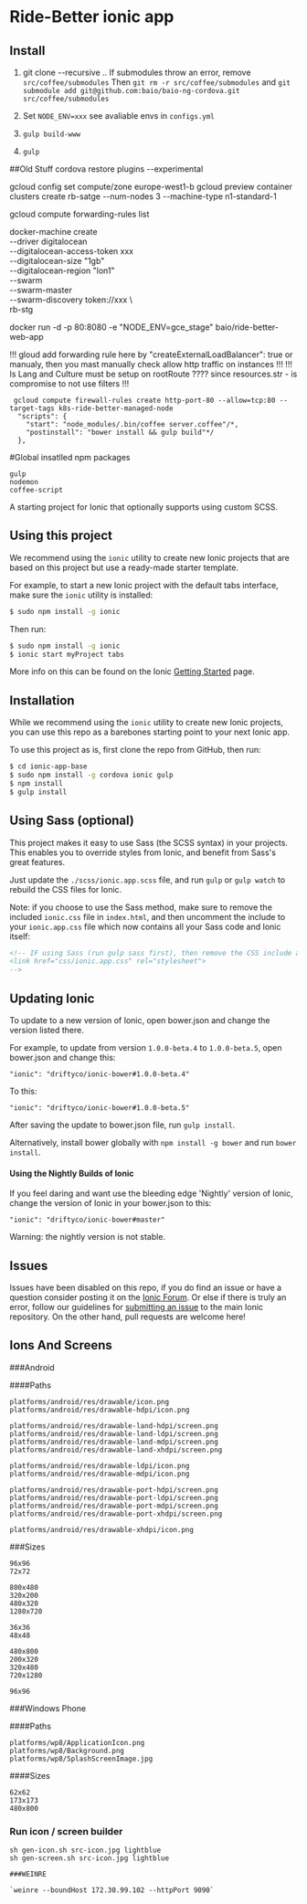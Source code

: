 Ride-Better ionic app
=====================

## Install

1. git clone --recursive ..
If submodules throw an error, remove `src/coffee/submodules`
Then `git rm -r src/coffee/submodules` and `git submodule add git@github.com:baio/baio-ng-cordova.git src/coffee/submodules`

2. Set `NODE_ENV=xxx` see avaliable envs in `configs.yml`
3. `gulp build-www`  
4. `gulp`


##Old Stuff
 cordova restore plugins --experimental

gcloud config set compute/zone europe-west1-b
gcloud preview container clusters create rb-satge --num-nodes 3 --machine-type n1-standard-1

 gcloud compute forwarding-rules list


docker-machine create \
    --driver digitalocean \
    --digitalocean-access-token xxx \
    --digitalocean-size "1gb" \
    --digitalocean-region "lon1" \
    --swarm \
    --swarm-master \
    --swarm-discovery token://xxx \   
    rb-stg


docker run -d -p 80:8080 -e "NODE_ENV=gce_stage" baio/ride-better-web-app


!!! gloud add forwarding rule here by "createExternalLoadBalancer": true or manualy, then you mast manually check allow http traffic on instances !!!
!!! Is Lang and Culture must be setup on rootRoute ???? since resources.str - is compromise to not use filters !!!

```
 gcloud compute firewall-rules create http-port-80 --allow=tcp:80 --target-tags k8s-ride-better-managed-node
  "scripts": {
    "start": "node_modules/.bin/coffee server.coffee"/*,
    "postinstall": "bower install && gulp build"*/
  },

```

#Global insatlled npm packages

```
gulp
nodemon
coffee-script
```

A starting project for Ionic that optionally supports
using custom SCSS.

## Using this project

We recommend using the `ionic` utility to create new Ionic projects that are based on this project but use a ready-made starter template.

For example, to start a new Ionic project with the default tabs interface, make sure the `ionic` utility is installed:

```bash
$ sudo npm install -g ionic
```

Then run:

```bash
$ sudo npm install -g ionic
$ ionic start myProject tabs
```

More info on this can be found on the Ionic [Getting Started](http://ionicframework.com/getting-started) page.

## Installation

While we recommend using the `ionic` utility to create new Ionic projects, you can use this repo as a barebones starting point to your next Ionic app.

To use this project as is, first clone the repo from GitHub, then run:

```bash
$ cd ionic-app-base
$ sudo npm install -g cordova ionic gulp
$ npm install
$ gulp install
```

## Using Sass (optional)

This project makes it easy to use Sass (the SCSS syntax) in your projects. This enables you to override styles from Ionic, and benefit from
Sass's great features.

Just update the `./scss/ionic.app.scss` file, and run `gulp` or `gulp watch` to rebuild the CSS files for Ionic.

Note: if you choose to use the Sass method, make sure to remove the included `ionic.css` file in `index.html`, and then uncomment
the include to your `ionic.app.css` file which now contains all your Sass code and Ionic itself:

```html
<!-- IF using Sass (run gulp sass first), then remove the CSS include above
<link href="css/ionic.app.css" rel="stylesheet">
-->
```

## Updating Ionic

To update to a new version of Ionic, open bower.json and change the version listed there.

For example, to update from version `1.0.0-beta.4` to `1.0.0-beta.5`, open bower.json and change this:

```
"ionic": "driftyco/ionic-bower#1.0.0-beta.4"
```

To this:

```
"ionic": "driftyco/ionic-bower#1.0.0-beta.5"
```

After saving the update to bower.json file, run `gulp install`.

Alternatively, install bower globally with `npm install -g bower` and run `bower install`.

#### Using the Nightly Builds of Ionic

If you feel daring and want use the bleeding edge 'Nightly' version of Ionic, change the version of Ionic in your bower.json to this:

```
"ionic": "driftyco/ionic-bower#master"
```

Warning: the nightly version is not stable.


## Issues
Issues have been disabled on this repo, if you do find an issue or have a question consider posting it on the [Ionic Forum](http://forum.ionicframework.com/).  Or else if there is truly an error, follow our guidelines for [submitting an issue](http://ionicframework.com/contribute/#issues) to the main Ionic repository. On the other hand, pull requests are welcome here!

## Ions And Screens

###Android

####Paths

```
platforms/android/res/drawable/icon.png
platforms/android/res/drawable-hdpi/icon.png

platforms/android/res/drawable-land-hdpi/screen.png
platforms/android/res/drawable-land-ldpi/screen.png
platforms/android/res/drawable-land-mdpi/screen.png
platforms/android/res/drawable-land-xhdpi/screen.png

platforms/android/res/drawable-ldpi/icon.png
platforms/android/res/drawable-mdpi/icon.png

platforms/android/res/drawable-port-hdpi/screen.png
platforms/android/res/drawable-port-ldpi/screen.png
platforms/android/res/drawable-port-mdpi/screen.png
platforms/android/res/drawable-port-xhdpi/screen.png

platforms/android/res/drawable-xhdpi/icon.png
```

###Sizes

```
96x96
72x72

800x480
320x200
480x320
1280x720

36x36
48x48

480x800
200x320
320x480
720x1280

96x96
```

###Windows Phone

####Paths

```
platforms/wp8/ApplicationIcon.png
platforms/wp8/Background.png
platforms/wp8/SplashScreenImage.jpg
```

####Sizes

```
62x62
173x173
480x800
```

### Run icon / screen builder

```
sh gen-icon.sh src-icon.jpg lightblue
sh gen-screen.sh src-icon.jpg lightblue

###WEINRE

`weinre --boundHost 172.30.99.102 --httpPort 9090`


